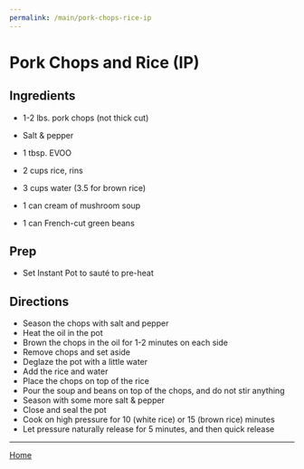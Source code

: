 ```yaml
---
permalink: /main/pork-chops-rice-ip
---
```

# Pork Chops and Rice (IP)

## Ingredients

- 1-2 lbs. pork chops (not thick cut)
- Salt & pepper
- 1 tbsp. EVOO
- 2 cups rice, rins

- 3 cups water (3.5 for brown rice)
- 1 can cream of mushroom soup
- 1 can French-cut green beans

## Prep

- Set Instant Pot to sauté to pre-heat

## Directions

- Season the chops with salt and pepper
- Heat the oil in the pot
- Brown the chops in the oil for 1-2 minutes on each side
- Remove chops and set aside
- Deglaze the pot with a little water
- Add the rice and water
- Place the chops on top of the rice
- Pour the soup and beans on top of the chops, and do not stir anything
- Season with some more salt & pepper
- Close and seal the pot
- Cook on high pressure for 10 (white rice) or 15 (brown rice) minutes
- Let pressure naturally release for 5 minutes, and then quick release

---

[Home](https://thomasjbarrett82.github.io)
